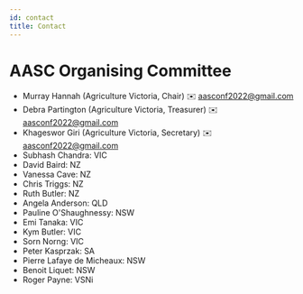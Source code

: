 ```yaml
---
id: contact
title: Contact
---
```


# AASC Organising Committee

* Murray Hannah (Agriculture Victoria, Chair) ✉️ [aasconf2022@gmail.com](mailto:aasconf2022@gmail.com)
* Debra Partington (Agriculture Victoria, Treasurer) ✉️ [aasconf2022@gmail.com](mailto:aasconf2022@gmail.com)
* Khageswor Giri (Agriculture Victoria, Secretary) ✉️ [aasconf2022@gmail.com](mailto:aasconf2022@gmail.com)
* Subhash Chandra: VIC
* David Baird: NZ
* Vanessa Cave: NZ
* Chris Triggs: NZ
* Ruth Butler: NZ
* Angela Anderson: QLD
* Pauline O'Shaughnessy: NSW
* Emi Tanaka: VIC
* Kym Butler: VIC
* Sorn Norng: VIC
* Peter Kasprzak: SA
* Pierre Lafaye de Micheaux: NSW
* Benoit Liquet: NSW                                                   
* Roger Payne: VSNi                                                          

